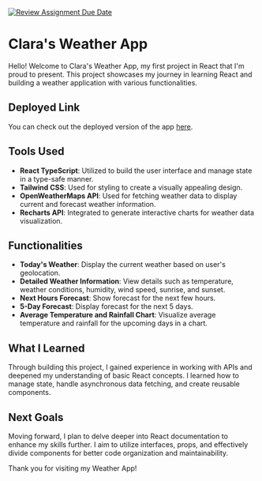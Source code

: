 [![Review Assignment Due Date](https://classroom.github.com/assets/deadline-readme-button-24ddc0f5d75046c5622901739e7c5dd533143b0c8e959d652212380cedb1ea36.svg)](https://classroom.github.com/a/rBfB12PE)

# Clara's Weather App

Hello! Welcome to Clara's Weather App, my first project in React that I'm proud to present. This project showcases my journey in learning React and building a weather application with various functionalities.

## Deployed Link

You can check out the deployed version of the app [here](https://main--cute-cupcake-05e5c7.netlify.app/).

## Tools Used

- **React TypeScript**: Utilized to build the user interface and manage state in a type-safe manner.
- **Tailwind CSS**: Used for styling to create a visually appealing design.
- **OpenWeatherMaps API**: Used for fetching weather data to display current and forecast weather information.
- **Recharts API**: Integrated to generate interactive charts for weather data visualization.

## Functionalities

- **Today's Weather**: Display the current weather based on user's geolocation.
- **Detailed Weather Information**: View details such as temperature, weather conditions, humidity, wind speed, sunrise, and sunset.
- **Next Hours Forecast**: Show forecast for the next few hours.
- **5-Day Forecast**: Display forecast for the next 5 days.
- **Average Temperature and Rainfall Chart**: Visualize average temperature and rainfall for the upcoming days in a chart.

## What I Learned

Through building this project, I gained experience in working with APIs and deepened my understanding of basic React concepts. I learned how to manage state, handle asynchronous data fetching, and create reusable components.

## Next Goals

Moving forward, I plan to delve deeper into React documentation to enhance my skills further. I aim to utilize interfaces, props, and effectively divide components for better code organization and maintainability.

Thank you for visiting my Weather App!
